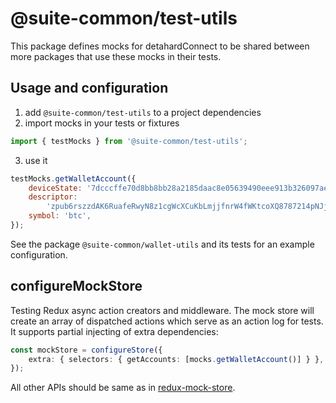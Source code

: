 # @suite-common/test-utils

This package defines mocks for detahardConnect to be shared between more packages that use these mocks in their tests.

## Usage and configuration

1. add `@suite-common/test-utils` to a project dependencies
2. import mocks in your tests or fixtures

```javascript
import { testMocks } from '@suite-common/test-utils';
```

3. use it

```javascript
testMocks.getWalletAccount({
    deviceState: '7dcccffe70d8bb8bb28a2185daac8e05639490eee913b326097ae1d73abc8b4f',
    descriptor:
        'zpub6rszzdAK6RuafeRwyN8z1cgWcXCuKbLmjjfnrW4fWKtcoXQ8787214pNJjnBG5UATyghuNzjn6Lfp5k5xymrLFJnCy46bMYJPyZsbpFGagT',
    symbol: 'btc',
});
```

See the package `@suite-common/wallet-utils` and its tests for an example configuration.

## configureMockStore

Testing Redux async action creators and middleware. The mock store will create an array of dispatched actions which serve as an action log for tests. It supports partial injecting of extra dependencies:

```typescript
const mockStore = configureStore({
    extra: { selectors: { getAccounts: [mocks.getWalletAccount()] } },
});
```

All other APIs should be same as in [redux-mock-store](https://github.com/reduxjs/redux-mock-store).
